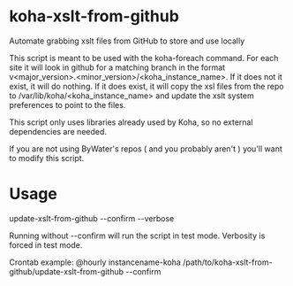 # koha-xslt-from-github

Automate grabbing xslt files from GitHub to store and use locally

This script is meant to be used with the koha-foreach command. For each site it will look in github for a matching branch in the format v<major_version>.<minor_version>/<koha_instance_name>. If it does not it exist, it will do nothing. If it does exist, it will copy the xsl files from the repo to /var/lib/koha/<koha_instance_name> and update the xslt system preferences to point to the files.

This script only uses libraries already used by Koha, so no external dependencies are needed.

If you are not using ByWater's repos ( and you probably aren't ) you'll want to modify this script.

# Usage

update-xslt-from-github --confirm --verbose

Running without --confirm will run the script in test mode. Verbosity is forced in test mode.

Crontab example:
@hourly instancename-koha /path/to/koha-xslt-from-github/update-xslt-from-github --confirm
